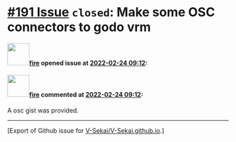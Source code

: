 # [\#191 Issue](https://github.com/V-Sekai/V-Sekai.github.io/issues/191) `closed`: Make some OSC connectors to godo vrm

#### <img src="https://avatars.githubusercontent.com/u/32321?u=c2e06a3d2b49a467aa907e54aa259516440267cc&v=4" width="50">[fire](https://github.com/fire) opened issue at [2022-02-24 09:12](https://github.com/V-Sekai/V-Sekai.github.io/issues/191):



#### <img src="https://avatars.githubusercontent.com/u/32321?u=c2e06a3d2b49a467aa907e54aa259516440267cc&v=4" width="50">[fire](https://github.com/fire) commented at [2022-02-24 09:12](https://github.com/V-Sekai/V-Sekai.github.io/issues/191#issuecomment-1050158115):

A osc gist was provided.


-------------------------------------------------------------------------------



[Export of Github issue for [V-Sekai/V-Sekai.github.io](https://github.com/V-Sekai/V-Sekai.github.io).]
